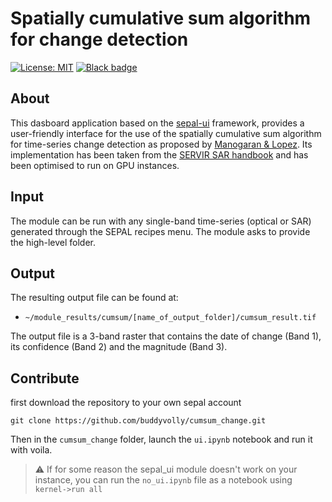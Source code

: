 # Spatially cumulative sum algorithm for change detection
[![License: MIT](https://img.shields.io/badge/License-MIT-yellow.svg)](https://opensource.org/licenses/MIT) 
[![Black badge](https://img.shields.io/badge/code%20style-black-000000.svg)](https://github.com/psf/black)

## About 

This dasboard application based on the [sepal-ui](https://sepal-ui.readthedocs.io/en/latest/) framework, provides a user-friendly interface for the use of the spatially cumulative sum algorithm for time-series change detection as proposed by [Manogaran & Lopez](https://www.sciencedirect.com/science/article/abs/pii/S004579061730811X?via%3Dihub). Its implementation has been taken from the [SERVIR SAR handbook](https://servirglobal.net/Global/Articles/Article/2674/sar-handbook-comprehensive-methodologies-for-forest-monitoring-and-biomass-estimation) and has been optimised to run on GPU instances.

## Input

The module can be run with any single-band time-series (optical or SAR) generated through the SEPAL recipes menu. The module asks to provide the high-level folder.

## Output

The resulting output file can be found at:
- `~/module_results/cumsum/[name_of_output_folder]/cumsum_result.tif`

The output file is a 3-band raster that contains the date of change (Band 1), its confidence (Band 2) and the magnitude (Band 3).

## Contribute

first download the repository to your own sepal account 

```
git clone https://github.com/buddyvolly/cumsum_change.git
```

Then in the `cumsum_change` folder, launch the `ui.ipynb` notebook and run it with voila.

> :warning: If for some reason the sepal_ui module doesn't work on your instance, you can run the `no_ui.ipynb` file as a notebook using `kernel->run all`
